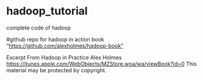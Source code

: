 # hadoop_tutorial
complete code of hadoop

#github repo for hadoop in action book
“https://github.com/alexholmes/hadoop-book”

Excerpt From
Hadoop in Practice
Alex Holmes
https://itunes.apple.com/WebObjects/MZStore.woa/wa/viewBook?id=0
This material may be protected by copyright.
